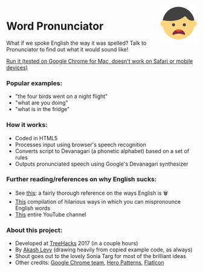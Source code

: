 <img src="assets/img/icon.png" alt="Word Pronunciator logo" title="Word Pronunciator" align="right" height="96" width="96"/>

# Word Pronunciator
What if we spoke English the way it was spelled? Talk to Pronunciator to find out what it would sound like!

[Run it (tested on Google Chrome for Mac, doesn't work on Safari or mobile devices)](https://)

### Popular examples:
* "the four birds went on a night flight"
* "what are you doing"
* "what is in the fridge"

### How it works:
* Coded in HTML5
* Processes input using browser's speech recognition
* Converts script to Devanagari (a phonetic alphabet) based on a set of rules
* Outputs pronunciated speech using Google's Devanagari synthesizer

### Further reading/references on why English sucks:
* See [this](http://www.boredpanda.com/funny-english-language-jokes/): a fairly thorough reference on the ways English is 🗑️
* [This](https://www.youtube.com/watch?v=sEWS45e5npA) compilation of hilarious ways in which you can mispronounce English words
* [This](https://www.youtube.com/user/PronunciationManual) entire YouTube channel

### About this project:
* Developed at [TreeHacks](https://www.treehacks.com/) 2017 (in a couple hours)
* By [Akash Levy](https://github.com/akashlevy) (drawing heavily from copied example code, as always)
* Shout goes out to the lovely Sonia Targ for most of the brilliant ideas
* Other credits: [Google Chrome team](https://github.com/GoogleChrome/webplatform-samples), [Hero Patterns](http://www.heropatterns.com/), [FlatIcon](http://www.flaticon.com/)
